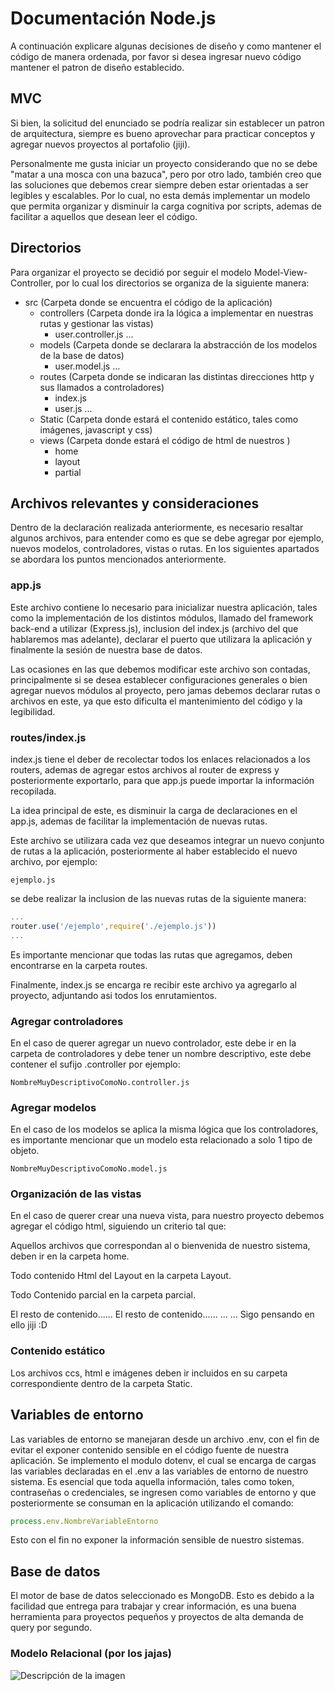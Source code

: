 # Documentación Node.js
A continuación explicare algunas decisiones de diseño y como mantener el código de manera ordenada, por favor si desea ingresar nuevo código mantener el patron de diseño establecido.

## MVC
Si bien, la solicitud del enunciado se podría realizar sin establecer un patron de arquitectura, siempre es bueno aprovechar para practicar conceptos y agregar nuevos proyectos al portafolio (jiji).

Personalmente me gusta iniciar un proyecto considerando que no se debe "matar a una mosca con una bazuca", pero por otro lado, también creo que las soluciones que debemos crear siempre deben estar orientadas a ser legibles y escalables. Por lo cual, no esta demás implementar un modelo que permita organizar y disminuir la carga cognitiva por scripts, ademas de facilitar a aquellos que desean leer el código.

## Directorios
Para organizar el proyecto se decidió por seguir el modelo Model-View-Controller, por lo cual los directorios se organiza de la siguiente manera:

* src (Carpeta donde se encuentra el código de la aplicación)
    * controllers (Carpeta donde ira la lógica a implementar en nuestras rutas y gestionar las vistas)
        * user.controller.js
        ...
    * models (Carpeta donde se declarara la abstracción de los modelos de la base de datos)
        * user.model.js
        ...
    * routes (Carpeta donde se indicaran las distintas direcciones http y sus llamados a controladores)
        * index.js
        * user.js
        ...
    * Static (Carpeta donde estará el contenido estático, tales como imágenes, javascript y css)
    * views (Carpeta donde estará el código de html de nuestros )
        * home 
        * layout
        * partial
            

## Archivos relevantes y consideraciones
Dentro de la declaración realizada anteriormente, es necesario resaltar algunos archivos, para entender como es que se debe agregar por ejemplo, nuevos modelos, controladores, vistas o rutas.
En los siguientes apartados se abordara los puntos mencionados anteriormente.

### app.js
Este archivo contiene lo necesario para inicializar nuestra aplicación, tales como la implementación de los distintos módulos, llamado del framework back-end a utilizar (Express.js), inclusion del index.js (archivo del que hablaremos mas adelante), declarar el puerto que utilizara la aplicación y finalmente la sesión de nuestra base de datos.

Las ocasiones en las que debemos modificar este archivo son contadas, principalmente si se desea establecer configuraciones generales o bien agregar nuevos módulos al proyecto, pero jamas debemos declarar rutas o archivos en este, ya que esto dificulta el mantenimiento del código y la legibilidad.

### routes/index.js
index.js tiene el deber de recolectar todos los enlaces relacionados a los routers, ademas de agregar estos archivos al router de express y posteriormente exportarlo, para que app.js puede importar la información recopilada.

La idea principal de este, es disminuir la carga de declaraciones en el app.js, ademas de facilitar la implementación de nuevas rutas.

Este archivo se utilizara cada vez que deseamos integrar un nuevo conjunto de rutas a la aplicación, posteriormente al haber establecido el nuevo archivo, por ejemplo:

```
ejemplo.js
```
se debe realizar la inclusion de las nuevas rutas de la siguiente manera:

```javascript
...
router.use('/ejemplo',require('./ejemplo.js'))
...
```
Es importante mencionar que todas las rutas que agregamos, deben encontrarse en la carpeta routes.

Finalmente, index.js se encarga re recibir este archivo ya agregarlo al proyecto, adjuntando asi todos los enrutamientos.

### Agregar controladores
En el caso de querer agregar un nuevo controlador, este debe ir en la carpeta de controladores y debe tener un nombre descriptivo, este debe contener el sufijo .controller por ejemplo:
```
NombreMuyDescriptivoComoNo.controller.js
``` 
### Agregar modelos
En el caso de los modelos se aplica la misma lógica que los controladores, es importante mencionar que un modelo esta relacionado a solo 1 tipo de objeto.
```
NombreMuyDescriptivoComoNo.model.js
``` 
### Organización de las vistas
En el caso de querer crear una nueva vista, para nuestro proyecto debemos agregar el código html, siguiendo un criterio tal que:

Aquellos archivos que correspondan al o bienvenida de nuestro sistema, deben ir en la carpeta home.

Todo contenido Html del Layout en la carpeta Layout.

Todo Contenido parcial en la carpeta parcial.

El resto de contenido......
El resto de contenido......
...
...
Sigo pensando en ello jiji :D

### Contenido estático
Los archivos ccs, html e imágenes deben ir incluidos en su carpeta correspondiente dentro de la carpeta Static.

## Variables de entorno
Las variables de entorno se manejaran desde un archivo .env, con el fin de evitar el exponer contenido sensible en el código fuente de nuestra aplicación. Se implemento el modulo dotenv, el cual se encarga de cargas las variables declaradas en el .env a las variables de entorno de nuestro sistema. 
Es esencial que toda aquella información, tales como token, contraseñas o credenciales, se ingresen como variables de entorno y que posteriormente se consuman en la aplicación utilizando el comando: 
```javascript
process.env.NombreVariableEntorno
```
Esto con el fin no exponer la información sensible de nuestro sistemas.

## Base de datos
El motor de base de datos seleccionado es MongoDB. Esto es debido a la facilidad que entrega para trabajar y crear información, es una buena herramienta para proyectos pequeños y proyectos de alta demanda de query por segundo.

### Modelo Relacional (por los jajas)
![Descripción de la imagen](https://memecreator.org/static/images/memes/5485764.jpg)
